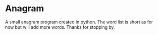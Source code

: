 # Anagram
A small anagram program created in python. The word list is short as for now but will add more words. 
Thanks for stopping by.
